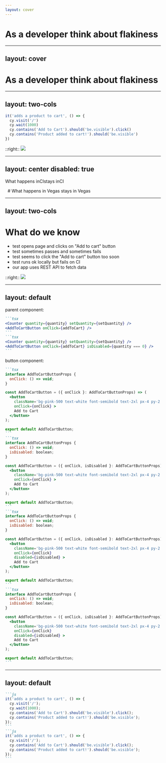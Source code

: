 ```yaml
---
layout: cover
---
```


# **As a developer think about flakiness**

<!--
- flakiness is something that’s being talked about with testers
- mostly flakiness in test automation
- makes sense, flakiness happens often when we want run an automated check and we get uncertain results
- for this reason, it has somehow happened that the term flakiness, is connected to testing
- but that kind of connection is not really a fair one
-->

---
layout: cover
---

# **As a developer think about flakiness**

<!--
- flakiness can come from many sources
- you can have a flaky test, yes
- but you can also have a flaky server, especially when we are talking about staging or QA areas
- you can also have a flaky app
-->

---
layout: two-cols
---
```js {*|3}
it('adds a product to cart', () => {
  cy.visit('/')
  cy.wait(1000)
  cy.contains('Add to Cart').should('be.visible').click()
  cy.contains('Product added to cart!').should('be.visible')
})
```

::right::
<img src="/images/shoe_failed.png" class="relative top-[10%]" />

<!--
- let’s go back to our example with a sneaker ecommerce site
- we have a Cypress test that attempts to buy a sneaker
- flaky - fails and passes
- when fails - we see we click the button too soon
- fixing on the test - add waiting so the test does not go that fast (`cy.wait(1000)`)
- but this is a slippery slope, because we may be increaing that time, not fixing the real problem
-->

<style>
.two-columns {
  gap: 1rem;
  grid-template-columns: 3fr 5fr !important;
}

.slidev-code-wrapper {
  padding-top: 35%
}
</style>

---
layout: center
disabled: true
---
<span class="text-size-4xl font-bold"><span class="invisible">What happens in</span>CI<span class="invisible">stays in</span>CI</span>

<Arrow x1="545" y1="240" x2="525" y2="290" />
<Arrow x1="720" y1="240" x2="745" y2="290" />
&nbsp;
# What happens in <span v-mark.strike=0>Vegas</span> stays in <span v-mark.strike=0>Vegas</span>

---
layout: two-cols
---
# What do we know
- test opens page and clicks on "Add to cart" button
- test sometimes passes and sometimes fails
- test seems to click the "Add to cart" button too soon
- test runs ok locally but fails on CI
- our app uses REST API to fetch data

::right::
<img src="/images/shoe_failed.png" class="relative top-[20%]" />

<style>
.two-columns {
  gap: 1rem;
  grid-template-columns: 3fr 5fr !important;
}

</style>

<!-- 
- so let’s put our developer hats on for a moment
- we are going to dive into the code and figure out what actually made the test flaky
-->

---
layout: default
---

parent component:
````md magic-move
```tsx
<Counter quantity={quantity} setQuantity={setQuantity} />
<AddToCartButton onClick={addToCart} />
```
```tsx
<Counter quantity={quantity} setQuantity={setQuantity} />
<AddToCartButton onClick={addToCart} isDisabled={quantity === 0} />
```
````

button component:
````md magic-move
```tsx
interface AddToCartButtonProps {
  onClick: () => void;
}

const AddToCartButton = ({ onClick }: AddToCartButtonProps) => (
  <button 
    className='bg-pink-500 text-white font-semibold text-2xl px-4 py-2 rounded-sm my-4'
    onClick={onClick} >
    Add to Cart
  </button>
);

export default AddToCartButton;
```
```tsx
interface AddToCartButtonProps {
  onClick: () => void;
  isDisabled: boolean;
}

const AddToCartButton = ({ onClick, isDisabled }: AddToCartButtonProps) => (
  <button 
    className='bg-pink-500 text-white font-semibold text-2xl px-4 py-2 rounded-sm my-4'
    onClick={onClick} >
    Add to Cart
  </button>
);

export default AddToCartButton;
```
```tsx
interface AddToCartButtonProps {
  onClick: () => void;
  isDisabled: boolean;
}

const AddToCartButton = ({ onClick, isDisabled }: AddToCartButtonProps) => (
  <button 
    className='bg-pink-500 text-white font-semibold text-2xl px-4 py-2 rounded-sm my-4'
    onClick={onClick}
    disabled={isDisabled} >
    Add to Cart
  </button>
);

export default AddToCartButton;
```
```tsx
interface AddToCartButtonProps {
  onClick: () => void;
  isDisabled: boolean;
}

const AddToCartButton = ({ onClick, isDisabled }: AddToCartButtonProps) => (
  <button 
    className='bg-pink-500 text-white font-semibold text-2xl px-4 py-2 rounded-sm my-4 disabled:opacity-20'
    onClick={onClick}
    disabled={isDisabled} >
    Add to Cart
  </button>
);

export default AddToCartButton;
```
````


<!--
- let’s add a new property
- [click] when the number is anything else than 0, isDisabled will be false
- [click] add it to our button as well
- [click] we’ll add an html attribute
- [click] and then add some styling so it’s semi transparent
-->

---
layout: default
---

````md magic-move
```js
it('adds a product to cart', () => {
  cy.visit('/');
  cy.wait(1000);
  cy.contains('Add to Cart').should('be.visible').click();
  cy.contains('Product added to cart!').should('be.visible');
});
```
```js
it('adds a product to cart', () => {
  cy.visit('/');
  cy.contains('Add to Cart').should('be.visible').click();
  cy.contains('Product added to cart!').should('be.visible');
});
```
````

<style>
.slidev-code-wrapper {
  padding-top: 20%
}
</style>

<!--
- as a result, our test code becomes cleaner
- and this is what you should do as a developer who owns test flakines
- it accomplishes two things:
  - fixes hidden issues that customers actually have but never report
  - makes test automation more stable and therefore more reliable
- I am very confident that more than 90% of what we call flaky test is actually a flaky app, it has nothing to do with the test code itself
- this is FINE
-->
